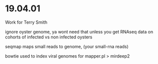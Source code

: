 # 19.04.01
Work for Terry Smith

ignore oyster genome, ya wont need that unless you get RNAseq data on cohorts of infected vs non infected oysters

seqmap maps small reads to genome, (your small-rna reads)

bowtie used to index viral genomes for mapper.pl >  mirdeep2

